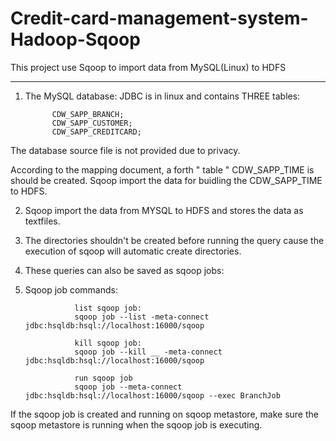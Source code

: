 # Credit-card-management-system-Hadoop-Sqoop
This project use Sqoop to  import data from MySQL(Linux) to HDFS

-----------------------------------------
1. The MySQL database:  JDBC is in linux and contains THREE tables:

             CDW_SAPP_BRANCH;
             CDW_SAPP_CUSTOMER;
             CDW_SAPP_CREDITCARD;
 The database source file is not provided due to privacy.
 
 According to the mapping document, a forth  " table "  CDW_SAPP_TIME is should be created.
 Sqoop import the data for buidling the CDW_SAPP_TIME to HDFS.
 
 2. Sqoop import the data from MYSQL to HDFS and stores the data as textfiles.
 
 3. The directories shouldn't be created before running the query cause the execution of sqoop will automatic create directories.
 
 4. These queries can also be saved as sqoop jobs:
 
 
 5. Sqoop job commands:
 
 
                   list sqoop job: 
                   sqoop job --list -meta-connect jdbc:hsqldb:hsql://localhost:16000/sqoop

                   kill sqoop job:
                   sqoop job --kill __ -meta-connect jdbc:hsqldb:hsql://localhost:16000/sqoop
                   
                   run sqoop job
                   sqoop job --meta-connect jdbc:hsqldb:hsql://localhost:16000/sqoop --exec BranchJob
  
  If the sqoop job is created and running on sqoop metastore, make sure the sqoop metastore is running when the sqoop job is executing.
       

